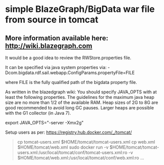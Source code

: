 # simple BlazeGraph/BigData war file from source in tomcat

## More information available here: http://wiki.blazegraph.com

It would be a good idea to review the RWStore.properties file.

It can be specified via java system properties via:
-Dcom.bigdata.rdf.sail.webapp.ConfigParams.propertyFile=FILE

where FILE is the fully qualified path of the bigdata property file.

As written in the blazedgraph wiki:
You should specify JAVA_OPTS with at least the following properties. The guidelines for the maximum java heap size are no more than 1/2 of the available RAM. Heap sizes of 2G to 8G are good recommended to avoid long GC pauses. Larger heaps are possible with the G1 collector (in Java 7).

export JAVA_OPTS="-server -Xmx2g"

Setup users as per: https://registry.hub.docker.com/_/tomcat/
> cp tomcat-users.xml $HOME/tomcat/tomcat-users.xml
> cp web.xml $HOME/tomcat/web.xml
> sudo docker run -v $HOME/tomcat/tomcat-users.xml:/usr/local/tomcat/conf/tomcat-users.xml:ro -v $HOME/tomcat/web.xml:/usr/local/tomcat/conf/web.xml:ro ...
 
